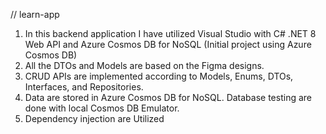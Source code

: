 // learn-app
01. In this backend application I have utilized Visual Studio with C# .NET 8 Web API and Azure Cosmos DB for NoSQL (Initial project using Azure Cosmos DB)
02. All the DTOs and Models are based on the Figma designs.
03. CRUD APIs are implemented according to Models, Enums, DTOs, Interfaces, and Repositories.
04. Data are stored in Azure Cosmos DB for NoSQL. Database testing are done with local Cosmos DB Emulator.
05. Dependency injection are Utilized
